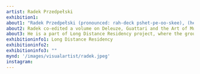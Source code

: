 ```yaml
---
artist: Radek Przedpełski
exhibition1: 
about1: "Radek Przedpełski (pronounced: rah-deck pshet-pe-oo-skee), (he/him) is a migrant artist-philosopher lecturing in interactive digital media at Trinity College Dublin. Radek's artistic practice revolves around entanglements between the earth, the cosmos, and sustainable artistic techniques. Radek's environments and low-bandwidth video works seek to create a resonant milieu—a site of incantation and speculative world-building inspired by ecologies of the Outer Carpathian Mountains and Éire. Radek graduated from Trinity College Dublin with a PhD in Digital Art and Humanities, focusing on Polish neo-avant-garde of the 1970s."
about2: Radek co-edited a volume on Deleuze, Guattari and the Art of Multiplicity published by Edinburgh University Press in 2020. He is a member of Substantial Motion Research Network founded by Laura U. Marks and Azadeh Emadi for cross-cultural investigation of media art, as well as a curator, together with Laura U. Marks, of the annual Small File Media Festival hosted by the School for the Creative Arts at Simon Fraser University, Vancouver.
about3: He is a part of Long Distance Residency project, where the group will travel by ecological means to exhibit at LungA.
exhibitioninfo1: Long Distance Residency
exhibitioninfo2: 
exhibitioninfo3: ""
mynd: '/images/visualartist/radek.jpeg'
instagram: 
---
```

